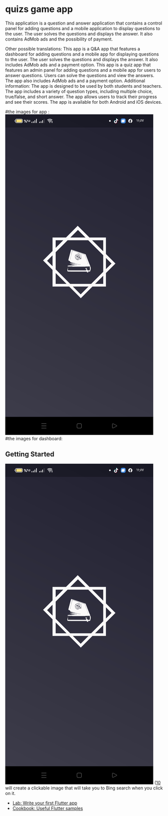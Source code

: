 # quizs game app 
This application is a question and answer application that contains a control panel for adding questions and a mobile application to display questions to the user. The user solves the questions and displays the answer. It also contains AdMob ads and the possibility of payment.

Other possible translations:
This app is a Q&A app that features a dashboard for adding questions and a mobile app for displaying questions to the user. The user solves the questions and displays the answer. It also includes AdMob ads and a payment option.
This app is a quiz app that features an admin panel for adding questions and a mobile app for users to answer questions. Users can solve the questions and view the answers. The app also includes AdMob ads and a payment option.
Additional information:
The app is designed to be used by both students and teachers.
The app includes a variety of question types, including multiple choice, true/false, and short answer.
The app allows users to track their progress and see their scores.
The app is available for both Android and iOS devices.

#the images for app :
![splash srceen](https://github.com/zeftawyapps/quizs-game-app/blob/master/quiz/Screenshot_2023-10-17-11-57-18-43_42c17d524df30ba81cdddad866a78249.jpg)
#the images for dashboard:

## Getting Started

 

![Image description](https://github.com/zeftawyapps/quizs-game-app/blob/master/quiz/Screenshot_2023-10-17-11-57-18-43_42c17d524df30ba81cdddad866a78249.jpg)
([10](https://bing.com/search?q=) will create a clickable image that will take you to Bing search when you click on it.
- [Lab: Write your first Flutter app](https://docs.flutter.dev/get-started/codelab)
- [Cookbook: Useful Flutter samples](https://docs.flutter.dev/cookbook)
 
